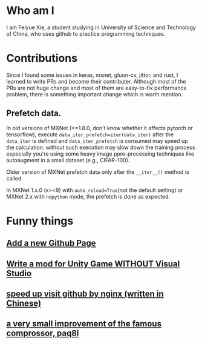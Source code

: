 # Who am I

I am Feiyue Xie, a student studying in University of Science and Technology of China, who uses github to practice programming techniques.

# Contributions

Since I found some issues in keras, mxnet, gluon-cv, jittor, and rust, I learned to write PRs and become their contributer. Although most of the PRs are not huge change and most of them are easy-to-fix performance problem, there is something important change which is worth mention.

## Prefetch data.

In old versions of MXNet (<=1.8.0, don't know whether it affects pytorch or tensorflow), execute `data_iter_prefetch=iter(data_iter)` after the `data_iter` is defined and `data_iter_prefetch` is consumed may speed up the calculation. without such execution may slow down the training process especially you're using some heavy image ppre-processing techniques like autoaugment in a small dataset (e.g., CIFAR-100).

Older version of MXNet prefetch data only after the `__iter__()` method is called.

In MXNet 1.x.0 (x>=9) with `auto_reload=True`(not the default setting) or MXNet 2.x with `nopython` mode, the prefetch is done as expected.

# Funny things

## [Add a new Github Page](./test "Actually the name of the new page is the path of the .md file plus the .md'file's primary name")
## [Write a mod for Unity Game WITHOUT Visual Studio](./game/UnityModWithoutVisualStudio "This is the most beautiful solution for Linux AFAIK.")
## [speed up visit github by nginx (written in Chinese)](./nginx "本地反代，主要用途是绕过SNI攻击，全篇都是中文……因为看不懂中文的大概也不需要这个……")
## [a very small improvement of the famous comprossor, paq8l](./toys/paq8l "enable `-9` option")

<div style="display:none">

Hide these content until a really good paper is published.

# What's more

If you think my little contribution helps you, could you help me make the following chart more beautiful?

[![My GitHub Data](https://github-readme-stats.vercel.app/api?username=Neutron3529)]()

</div>
